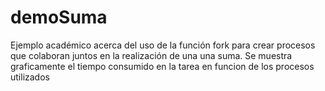 # demoSuma
Ejemplo académico acerca  del uso de la función fork para crear procesos que colaboran juntos en la realización de una una suma. Se muestra graficamente el tiempo consumido en la tarea en funcion de los procesos utilizados

